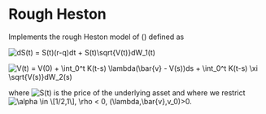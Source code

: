 # Rough Heston
Implements the rough Heston model of () defined as

![$dS(t) = S(t)(r-q)dt + S(t)\sqrt{V(t)}dW_1(t)$](https://render.githubusercontent.com/render/math?math=%24dS(t)%20%3D%20S(t)(r-q)dt%20%2B%20S(t)%5Csqrt%7BV(t)%7DdW_1(t)%24)

![$V(t) = V(0) + \int_0^t K(t-s) \lambda(\bar{v} - V(s))ds + \int_0^t K(t-s) \xi \sqrt{V(s)}dW_2(s)$](https://render.githubusercontent.com/render/math?math=%24V(t)%20%3D%20V(0)%20%2B%20%5Cint_0%5Et%20K(t-s)%20%5Clambda(%5Cbar%7Bv%7D%20-%20V(s))ds%20%2B%20%5Cint_0%5Et%20K(t-s)%20%5Cxi%20%5Csqrt%7BV(s)%7DdW_2(s)%24)

where ![$S(t)$](https://render.githubusercontent.com/render/math?math=%24S(t)%24) is the price of the underlying asset and where we restrict ![$\alpha \in \[1/2,1\], \rho < 0, (\lambda,\bar{v},v_0)$](https://render.githubusercontent.com/render/math?math=%24%5Calpha%20%5Cin%20%5B1%2F2%2C1%5D%2C%20%5Crho%20%3C%200%2C%20(%5Clambda%2C%5Cbar%7Bv%7D%2Cv_0)%24)>0.


